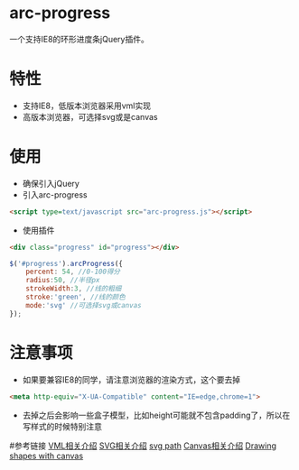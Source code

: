 # arc-progress
一个支持IE8的环形进度条jQuery插件。

# 特性
- 支持IE8，低版本浏览器采用vml实现
- 高版本浏览器，可选择svg或是canvas

# 使用
- 确保引入jQuery
- 引入arc-progress
```html
<script type=text/javascript src="arc-progress.js"></script>
```
- 使用插件
```html
<div class="progress" id="progress"></div>
```
```js
$('#progress').arcProgress({
    percent: 54, //0-100得分
    radius:50, //半径px
    strokeWidth:3, //线的粗细
    stroke:'green', //线的颜色
    mode:'svg' //可选择svg或canvas
});
```
# 注意事项
- 如果要兼容IE8的同学，请注意浏览器的渲染方式，这个要去掉
```html
<meta http-equiv="X-UA-Compatible" content="IE=edge,chrome=1">
```
- 去掉之后会影响一些盒子模型，比如height可能就不包含padding了，所以在写样式的时候特别注意

#参考链接
[VML相关介绍](https://msdn.microsoft.com/en-us/library/bb263898(v=vs.85).aspx)
[SVG相关介绍](https://developer.mozilla.org/en-US/docs/Web/SVG)
[svg path](https://developer.mozilla.org/en-US/docs/Web/SVG/Element/path)
[Canvas相关介绍](https://developer.mozilla.org/en-US/docs/Glossary/Canvas)
[Drawing shapes with canvas](https://developer.mozilla.org/en-US/docs/Web/API/Canvas_API/Tutorial/Drawing_shapes)